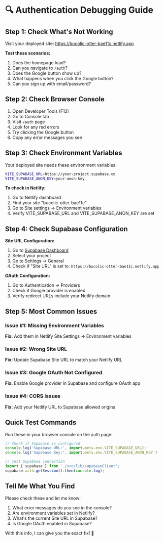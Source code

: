 # 🔍 Authentication Debugging Guide

## Step 1: Check What's Not Working

Visit your deployed site: https://bucolic-otter-bae11c.netlify.app

**Test these scenarios:**
1. Does the homepage load?
2. Can you navigate to `/auth`?
3. Does the Google button show up?
4. What happens when you click the Google button?
5. Can you sign up with email/password?

## Step 2: Check Browser Console

1. Open Developer Tools (F12)
2. Go to Console tab
3. Visit `/auth` page
4. Look for any red errors
5. Try clicking the Google button
6. Copy any error messages you see

## Step 3: Check Environment Variables

Your deployed site needs these environment variables:

```bash
VITE_SUPABASE_URL=https://your-project.supabase.co
VITE_SUPABASE_ANON_KEY=your-anon-key
```

**To check in Netlify:**
1. Go to Netlify dashboard
2. Find your site "bucolic-otter-bae11c"
3. Go to Site settings → Environment variables
4. Verify VITE_SUPABASE_URL and VITE_SUPABASE_ANON_KEY are set

## Step 4: Check Supabase Configuration

**Site URL Configuration:**
1. Go to [Supabase Dashboard](https://supabase.com/dashboard)
2. Select your project
3. Go to Settings → General
4. Check if "Site URL" is set to: `https://bucolic-otter-bae11c.netlify.app`

**OAuth Configuration:**
1. Go to Authentication → Providers
2. Check if Google provider is enabled
3. Verify redirect URLs include your Netlify domain

## Step 5: Most Common Issues

### Issue #1: Missing Environment Variables
**Fix:** Add them in Netlify Site Settings → Environment variables

### Issue #2: Wrong Site URL
**Fix:** Update Supabase Site URL to match your Netlify URL

### Issue #3: Google OAuth Not Configured
**Fix:** Enable Google provider in Supabase and configure OAuth app

### Issue #4: CORS Issues
**Fix:** Add your Netlify URL to Supabase allowed origins

## Quick Test Commands

Run these in your browser console on the auth page:

```javascript
// Check if Supabase is configured
console.log('Supabase URL:', import.meta.env.VITE_SUPABASE_URL);
console.log('Supabase Key:', import.meta.env.VITE_SUPABASE_ANON_KEY ? 'SET' : 'MISSING');

// Test Supabase connection
import { supabase } from './src/lib/supabaseClient';
supabase.auth.getSession().then(console.log);
```

## Tell Me What You Find

Please check these and let me know:
1. What error messages do you see in the console?
2. Are environment variables set in Netlify?
3. What's the current Site URL in Supabase?
4. Is Google OAuth enabled in Supabase?

With this info, I can give you the exact fix! 🎯